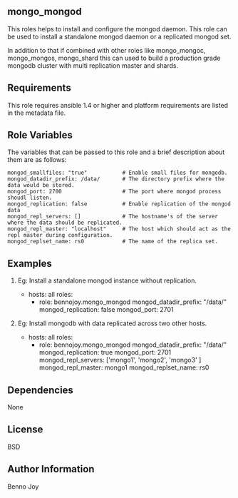 mongo_mongod
------------

This roles helps to install and configure the mongod daemon. This role can be used to install a standalone mongod
daemon or a replicated mongod set.

In addition to that if combined with other roles like mongo_mongoc, mongo_mongos, mongo_shard this can used to
build a production grade mongodb cluster with multi replication master and shards.


Requirements
------------

This role requires ansible 1.4 or higher and platform requirements are listed in the metadata file.

Role Variables
--------------

The variables that can be passed to this role and a brief description about them are as follows:

    mongod_smallfiles: "true"           # Enable small files for mongodb.
    mongod_datadir_prefix: /data/       # The directory prefix where the data would be stored.
    mongod_port: 2700                   # The port where mongod process shoudl listen.
    mongod_replication: false           # Enable replication of the mongod data
    mongod_repl_servers: []             # The hostname's of the server where the data should be replicated.
    mongod_repl_master: "localhost"     # The host which should act as the repl master during configuration.
    mongod_replset_name: rs0            # The name of the replica set.


Examples
--------

1) Eg: Install a standalone mongod instance without replication.


    - hosts: all
      roles:
        - role: bennojoy.mongo_mongod
          mongod_datadir_prefix: "/data/"
          mongod_replication: false
          mongod_port: 2701

2) Eg: Install mongodb with data replicated across two other hosts.


    - hosts: all
      roles:
       - role: bennojoy.mongo_mongod
         mongod_datadir_prefix: "/data/"
         mongod_replication: true
         mongod_port: 2701
         mongod_repl_servers: ['mongo1', 'mongo2', 'mongo3' ]
         mongod_repl_master: mongo1
         mongod_replset_name: rs0



Dependencies
------------

None

License
-------

BSD

Author Information
------------------

Benno Joy
